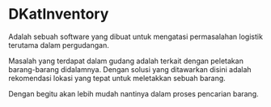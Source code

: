 # DKatInventory
Adalah sebuah software yang  dibuat untuk mengatasi permasalahan logistik terutama dalam pergudangan.

Masalah yang terdapat dalam gudang adalah terkait dengan peletakan  barang-barang didalamnya. 
Dengan solusi yang ditawarkan disini adalah rekomendasi lokasi yang tepat untuk meletakkan sebuah barang.

Dengan begitu akan lebih mudah nantinya dalam proses pencarian barang.
